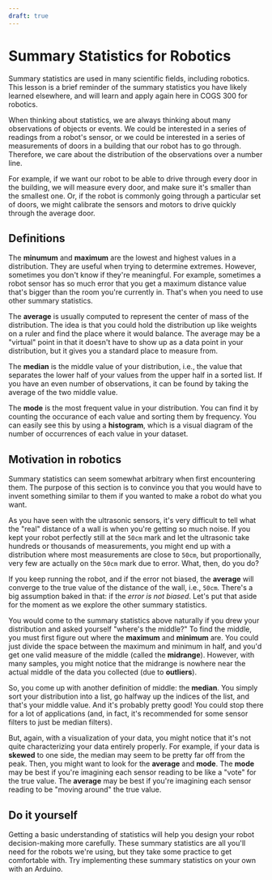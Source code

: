 ```yaml
---
draft: true
---
```


# Summary Statistics for Robotics
Summary statistics are used in many scientific fields, including robotics. This lesson is a brief reminder of the summary statistics you have likely learned elsewhere, and will learn and apply again here in COGS 300 for robotics.

When thinking about statistics, we are always thinking about many observations of objects or events. We could be interested in a series of readings from a robot's sensor, or we could be interested in a series of measurements of doors in a building that our robot has to go through. Therefore, we care about the distribution of the observations over a number line.

For example, if we want our robot to be able to drive through every door in the building, we will measure every door, and make sure it's smaller than the smallest one. Or, if the robot is commonly going through a particular set of doors, we might calibrate the sensors and motors to drive quickly through the average door.

## Definitions

The **minumum** and **maximum** are the lowest and highest values in a distribution. They are useful when trying to determine extremes. However, sometimes you don't know if they're meaningful. For example, sometimes a robot sensor has so much error that you get a maximum distance value that's bigger than the room you're currently in. That's when you need to use other summary statistics.

The **average** is usually computed to represent the center of mass of the distribution. The idea is that you could hold the distribution up like weights on a ruler and find the place where it would balance. The average may be a "virtual" point in that it doesn't have to show up as a data point in your distribution, but it gives you a standard place to measure from.

The **median** is the middle value of your distribution, i.e., the value that separates the lower half of your values from the upper half in a sorted list. If you have an even number of observations, it can be found by taking the average of the two middle value.

The **mode** is the most frequent value in your distribution. You can find it by counting the occurance of each value and sorting them by frequency. You can easily see this by using a **histogram**, which is a visual diagram of the number of occurrences of each value in your dataset.

## Motivation in robotics
Summary statistics can seem somewhat arbitrary when first encountering them. The purpose of this section is to convince you that you would have to invent something similar to them if you wanted to make a robot do what you want.

As you have seen with the ultrasonic sensors, it's very difficult to tell what the "real" distance of a wall is when you're getting so much noise. If you kept your robot perfectly still at the `50cm` mark and let the ultrasonic take hundreds or thousands of measurements, you might end up with a distribution where most measurements are close to `50cm`, but proportionally, very few are actually on the `50cm` mark due to error. What, then, do you do?

If you keep running the robot, and if the error not biased, the **average** will converge to the true value of the distance of the wall, i.e., `50cm`. There's a big assumption baked in that: if the *error is not biased*. Let's put that aside for the moment as we explore the other summary statistics.

You would come to the summary statistics above naturally if you drew your distribution and asked yourself "where's the middle?" To find the middle, you must first figure out where the **maximum** and **minimum** are. You could just divide the space between the maximum and minimum in half, and you'd get one valid measure of the middle (called the **midrange**). However, with many samples, you might notice that the midrange is nowhere near the actual middle of the data you collected (due to **outliers**). 

So, you come up with another definition of middle: the **median**. You simply sort your distribution into a list, go halfway up the indices of the list, and that's your middle value. And it's probably pretty good! You could stop there for a lot of applications (and, in fact, it's recommended for some sensor filters to just be median filters).

But, again, with a visualization of your data, you might notice that it's not quite characterizing your data entirely properly. For example, if your data is **skewed** to one side, the median may seem to be pretty far off from the peak. Then, you might want to look for the **average** and **mode**. The **mode** may be best if you're imagining each sensor reading to be like a "vote" for the true value. The **average** may be best if you're imagining each sensor reading to be "moving around" the true value.

## Do it yourself
Getting a basic understanding of statistics will help you design your robot decision-making more carefully. These summary statistics are all you'll need for the robots we're using, but they take some practice to get comfortable with. Try implementing these summary statistics on your own with an Arduino.